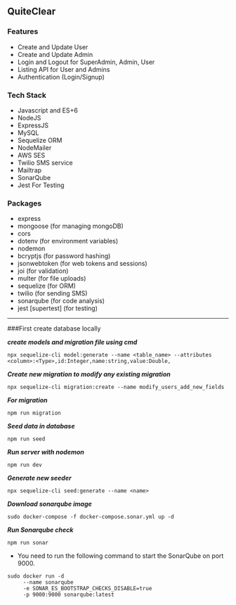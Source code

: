 ## QuiteClear

### Features
- Create and Update User
- Create and Update Admin
- Login and Logout for SuperAdmin, Admin, User
- Listing API for User and Admins
- Authentication (Login/Signup)

### Tech Stack

- Javascript and ES+6
- NodeJS
- ExpressJS
- MySQL
- Sequelize ORM
- NodeMailer
- AWS SES
- Twilio SMS service
- Mailtrap
- SonarQube
- Jest For Testing

### Packages

- express
- mongoose (for managing mongoDB)
- cors
- dotenv (for environment variables)
- nodemon
- bcryptjs (for password hashing)
- jsonwebtoken (for web tokens and sessions)
- joi (for validation)
- multer (for file uploads)
- sequelize (for ORM)
- twilio (for sending SMS)
- sonarqube (for code analysis)
- jest [supertest] (for testing)
---

###First create database locally

***create models and migration file using cmd***

```
npx sequelize-cli model:generate --name <table_name> --attributes <column>:<Type>,id:Integer,name:string,value:Double,
```

***Create new migration to modify any existing migration***

```
npx sequelize-cli migration:create --name modify_users_add_new_fields
```

***For migration***

```
npm run migration
```

***Seed data in database***

```
npm run seed
```

***Run server with nodemon***

```
npm run dev
```

***Generate new seeder***

```
npx sequelize-cli seed:generate --name <name>
```

***Download sonarqube image***

```
sudo docker-compose -f docker-compose.sonar.yml up -d
```

***Run Sonarqube check***

```
npm run sonar
```

- You need to run the following command to start the SonarQube on port 9000.

```
sudo docker run -d
     --name sonarqube
     -e SONAR_ES_BOOTSTRAP_CHECKS_DISABLE=true
     -p 9000:9000 sonarqube:latest
```